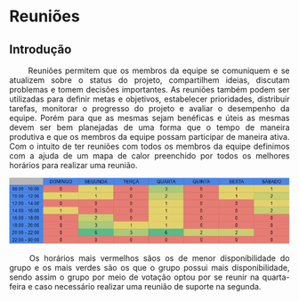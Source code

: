 # Reuniões

## Introdução

<p align="justify">
&emsp;&emsp; Reuniões permitem que os membros da equipe se comuniquem e se atualizem sobre o status do projeto, compartilhem ideias, discutam problemas e tomem decisões importantes. As reuniões também podem ser utilizadas para definir metas e objetivos, estabelecer prioridades, distribuir tarefas, monitorar o progresso do projeto e avaliar o desempenho da equipe. Porém para que as mesmas sejam benéficas e úteis as mesmas devem ser bem planejadas de uma forma que o tempo de maneira produtiva e que os membros da equipe possam participar de maneira ativa.
Com o intuito de ter reuniões com todos os membros da equipe definimos com a ajuda de um mapa de calor preenchido por todos os melhores horários para realizar uma reunião.
</p>

![Mapa de Calor](Mapa_de_calor.png)

<p align="justify">
&emsp;&emsp; Os horários mais vermelhos sãos os de menor disponibilidade do grupo e os mais verdes são os que o grupo possui mais disponibilidade, sendo assim o grupo por meio de votação optou por se reunir na quarta-feira e caso necessário realizar uma reunião de suporte na segunda.
</p>




